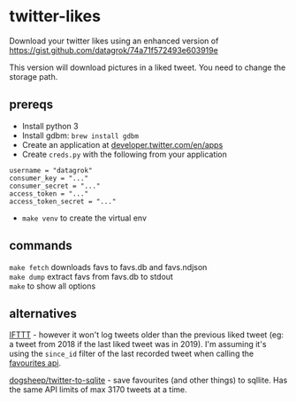 # twitter-likes

Download your twitter likes using an enhanced version of https://gist.github.com/datagrok/74a71f572493e603919e

This version will download pictures in a liked tweet.
You need to change the storage path.

## prereqs

- Install python 3
- Install gdbm: `brew install gdbm`
- Create an application at [developer.twitter.com/en/apps](https://developer.twitter.com/en/apps)
- Create `creds.py` with the following from your application

```
username = "datagrok"
consumer_key = "..."
consumer_secret = "..."
access_token = "..."
access_token_secret = "..."
```

- `make venv` to create the virtual env

## commands

`make fetch` downloads favs to favs.db and favs.ndjson  
`make dump` extract favs from favs.db to stdout  
`make` to show all options

## alternatives

[IFTTT](https://ifttt.com/applets/113241p-save-the-tweets-you-like-on-twitter-to-a-google-spreadsheet) - however it won't log tweets older than the previous liked tweet (eg: a tweet from 2018 if the last liked tweet was in 2019). I'm assuming it's using the `since_id` filter of the last recorded tweet when calling the [favourites api](https://developer.twitter.com/en/docs/tweets/post-and-engage/api-reference/get-favorites-list).

[dogsheep/twitter-to-sqlite](https://github.com/dogsheep/twitter-to-sqlite) - save favourites (and other things) to sqllite. Has the same API limits of max 3170 tweets at a time.
